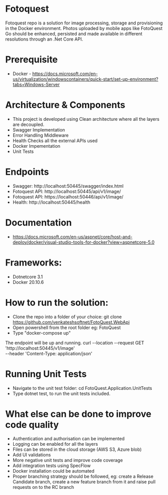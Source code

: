 # Fotoquest
Fotoquest repo is a solution for image processing, storage and provisioning in the Docker environment. Photos uploaded by mobile apps like FotoQuest Go should be enhanced, persisted and made available in different resolutions through an .Net Core API.

# Prerequisite
- Docker - https://docs.microsoft.com/en-us/virtualization/windowscontainers/quick-start/set-up-environment?tabs=Windows-Server

# Architecture & Components
- This project is developed using Clean architecture where all the layers are decoupled.
- Swagger Implementation
- Error Handling Middleware
- Health Checks all the external APIs used
- Docker Impementation
- Unit Tests

# Endpoints
- Swagger: http://localhost:50445/swagger/index.html
- Fotoquest API: http://localhost:50445/api/v1/image/
- Fotoquest API: https://localhost:50446/api/v1/image/
- Health: http://localhost:50445/health

# Documentation
- https://docs.microsoft.com/en-us/aspnet/core/host-and-deploy/docker/visual-studio-tools-for-docker?view=aspnetcore-5.0

# Frameworks:
- Dotnetcore 3.1
- Docker 20.10.6


# How to run the solution:
- Clone the repo into a folder of your choice: git clone https://github.com/venkateshsoftnet/FotoQuest.WebApi
- Open powershell from the root folder eg: FotoQuest
- Type "docker-compose up"

The endpoint will be up and running. 
curl --location --request GET 'http://localhost:50445/v1/image' \
--header 'Content-Type: application/json'

# Running Unit Tests 
- Navigate to the unit test folder: cd FotoQuest.Application.UnitTests
- Type dotnet test, to run the unit tests included.

# What else can be done to improve code quality
- Authentication and authorisation can be implemented
- Logging can be enabled for all the layers
- Files can be stored in the cloud storage (AWS S3, Azure blob)
- Add UI validations
- More negative unit tests and improve code coverage 
- Add integration tests using SpecFlow
- Docker installation could be automated
- Proper branching strategy should be followed, eg: create a Release Candidate branch, create a new feature branch from it and raise pull requests on to the RC branch
